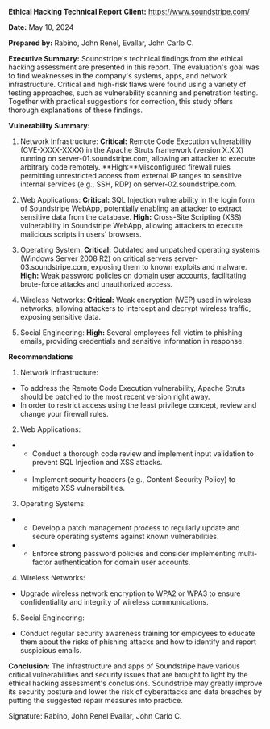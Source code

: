 **Ethical Hacking Technical Report**
**Client:** https://www.soundstripe.com/

**Date:** May 10, 2024

**Prepared by:** Rabino, John Renel, Evallar, John Carlo C.

**Executive Summary:**
Soundstripe's technical findings from the ethical hacking assessment are presented in this report. The evaluation's goal was to find weaknesses in the company's systems, apps, and network infrastructure. Critical and high-risk flaws were found using a variety of testing approaches, such as vulnerability scanning and penetration testing. Together with practical suggestions for correction, this study offers thorough explanations of these findings. 

**Vulnerability Summary:**
1. Network Infrastructure: 
**Critical:** Remote Code Execution vulnerability (CVE-XXXX-XXXX) in the Apache Struts framework (version X.X.X) running on server-01.soundstripe.com, allowing an attacker to execute arbitrary code remotely.
**High:**Misconfigured firewall rules permitting unrestricted access from external IP ranges to sensitive internal services (e.g., SSH, RDP) on server-02.soundstripe.com.

2. Web Applications:
**Critical:** SQL Injection vulnerability in the login form of Soundstripe WebApp, potentially enabling an attacker to extract sensitive data from the database.
**High:** Cross-Site Scripting (XSS) vulnerability in Soundstripe WebApp, allowing attackers to execute malicious scripts in users' browsers.

3. Operating System:
**Critical:** Outdated and unpatched operating systems (Windows Server 2008 R2) on critical servers server-03.soundstripe.com, exposing them to known exploits and malware.
**High:** Weak password policies on domain user accounts, facilitating brute-force attacks and unauthorized access.

4. Wireless Networks:
**Critical:** Weak encryption (WEP) used in wireless networks, allowing attackers to intercept and decrypt wireless traffic, exposing sensitive data.

5. Social Engineering:
**High:** Several employees fell victim to phishing emails, providing credentials and sensitive information in response.

**Recommendations**
1. Network Infrastructure:
-   To address the Remote Code Execution vulnerability, Apache Struts should be patched to the most recent version right away. 
- In order to restrict access using the least privilege concept, review and change your firewall rules.

2. Web Applications:
- -   Conduct a thorough code review and implement input validation to prevent SQL Injection and XSS attacks.
- -   Implement security headers (e.g., Content Security Policy) to mitigate XSS vulnerabilities.

3. Operating Systems:
- -   Develop a patch management process to regularly update and secure operating systems against known vulnerabilities. 
- -   Enforce strong password policies and consider implementing multi-factor authentication for domain user accounts.

4. Wireless Networks:
-   Upgrade wireless network encryption to WPA2 or WPA3 to ensure confidentiality and integrity of wireless communications.

5. Social Engineering:
-   Conduct regular security awareness training for employees to educate them about the risks of phishing attacks and how to identify and report suspicious emails.

**Conclusion:**
The infrastructure and apps of Soundstripe have various critical vulnerabilities and security issues that are brought to light by the ethical hacking assessment's conclusions. Soundstripe may greatly improve its security posture and lower the risk of cyberattacks and data breaches by putting the suggested repair measures into practice.

Signature:
 Rabino, John Renel
 Evallar, John Carlo C.
